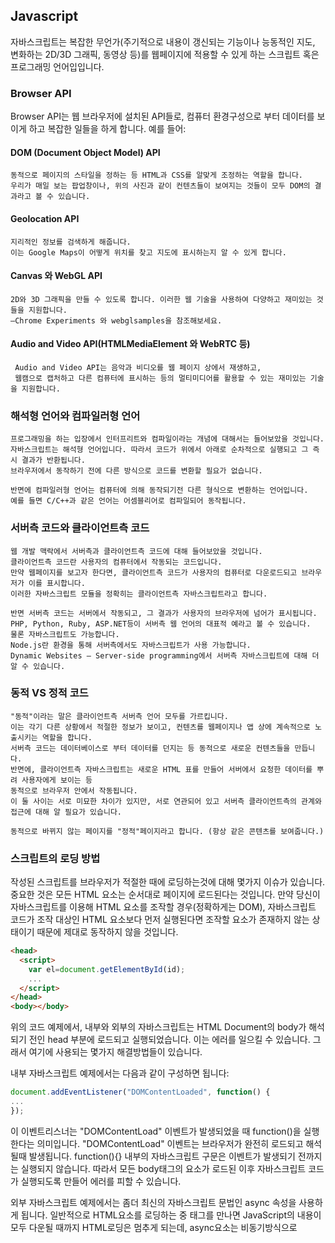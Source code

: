 ## Javascript

자바스크립트는 복잡한 무언가(주기적으로 내용이 갱신되는 기능이나 능동적인 지도, 변화하는 2D/3D 그래픽, 동영상 등)를
웹페이지에 적용할 수 있게 하는 스크립트 혹은 프로그래밍 언어입입니다.

### Browser API

Browser API는 웹 브라우저에 설치된 API들로, 컴퓨터 환경구성으로 부터 데이터를 보이게 하고 복잡한 일들을 하게 합니다. 예를 들어:

#### DOM (Document Object Model) API

```
동적으로 페이지의 스타일을 정하는 등 HTML과 CSS를 알맞게 조정하는 역할을 합니다.
우리가 매일 보는 팝업창이나, 위의 사진과 같이 컨텐츠들이 보여지는 것들이 모두 DOM의 결과라고 볼 수 있습니다.
```

#### Geolocation API

```
지리적인 정보를 검색하게 해줍니다.
이는 Google Maps이 어떻게 위치를 찾고 지도에 표시하는지 알 수 있게 합니다.
```

#### Canvas 와 WebGL API

```
2D와 3D 그래픽을 만들 수 있도록 합니다. 이러한 웹 기술을 사용하여 다양하고 재미있는 것들을 지원합니다.
—Chrome Experiments 와 webglsamples을 참조해보세요.
```

#### Audio and Video API(HTMLMediaElement 와 WebRTC 등)

```
 Audio and Video API는 음악과 비디오를 웹 페이지 상에서 재생하고,
 웹캠으로 캡처하고 다른 컴퓨터에 표시하는 등의 멀티미디어를 활용할 수 있는 재미있는 기술을 지원합니다.
```

### 해석형 언어와 컴파일러형 언어

```
프로그래밍을 하는 입장에서 인터프리트와 컴파일이라는 개념에 대해서는 들어보았을 것입니다.
자바스크립트는 해석형 언어입니다. 따라서 코드가 위에서 아래로 순차적으로 실행되고 그 즉시 결과가 반환됩니다.
브라우저에서 동작하기 전에 다른 방식으로 코드를 변환할 필요가 없습니다.

반면에 컴파일러형 언어는 컴퓨터에 의해 동작되기전 다른 형식으로 변환하는 언어입니다.
예를 들면 C/C++과 같은 언어는 어셈블리어로 컴파일되어 동작됩니다.

```

### 서버측 코드와 클라이언트측 코드

```
웹 개발 맥락에서 서버측과 클라이언트측 코드에 대해 들어보았을 것입니다.
클라이언트측 코드란 사용자의 컴퓨터에서 작동되는 코드입니다.
만약 웹페이지를 보고자 한다면, 클라이언트측 코드가 사용자의 컴퓨터로 다운로드되고 브라우저가 이를 표시합니다.
이러한 자바스크립트 모듈을 정확히는 클라이언트측 자바스크립트라고 합니다.

반면 서버측 코드는 서버에서 작동되고, 그 결과가 사용자의 브라우저에 넘어가 표시됩니다.
PHP, Python, Ruby, ASP.NET등이 서버측 웹 언어의 대표적 예라고 볼 수 있습니다.
물론 자바스크립트도 가능합니다.
Node.js란 환경을 통해 서버측에서도 자바스크립트가 사용 가능합니다.
Dynamic Websites – Server-side programming에서 서버측 자바스크립트에 대해 더 알 수 있습니다.
```

### 동적 VS 정적 코드

```
"동적"이라는 말은 클라이언트측 서버측 언어 모두를 가르킵니다.
이는 각기 다른 상황에서 적절한 정보가 보이고, 컨텐츠를 웹페이지나 앱 상에 계속적으로 노출시키는 역할을 합니다.
서버측 코드는 데이터베이스로 부터 데이터를 던지는 등 동적으로 새로운 컨텐츠들을 만듭니다.
반면에, 클라이언트측 자바스크립트는 새로운 HTML 표를 만들어 서버에서 요청한 데이터를 뿌려 사용자에게 보이는 등
동적으로 브라우저 안에서 작동됩니다.
이 둘 사이는 서로 미묘한 차이가 있지만, 서로 연관되어 있고 서버측 클라이언트측의 관계와 접근에 대해 알 필요가 있습니다.

동적으로 바뀌지 않는 페이지를 "정적"페이지라고 합니다. (항상 같은 콘텐츠를 보여줍니다.)
```

### 스크립트의 로딩 방법

작성된 스크립트를 브라우저가 적절한 때에 로딩하는것에 대해 몇가지 이슈가 있습니다.
중요한 것은 모든 HTML 요소는 순서대로 페이지에 로드된다는 것입니다.
만약 당신이 자바스크립트를 이용해 HTML 요소를 조작할 경우(정확하게는 DOM), 자바스크립트 코드가
조작 대상인 HTML 요소보다 먼저 실행된다면 조작할 요소가 존재하지 않는 상태이기 때문에 제대로 동작하지 않을 것입니다.

```html
<head>
  <script>
    var el=document.getElementById(id);
    ...
  </script>
</head>
<body></body>
```

위의 코드 예제에서, 내부와 외부의 자바스크립트는 HTML Document의 body가 해석되기 전인 head 부분에 로드되고 실행되었습니다.
이는 에러를 일으킬 수 있습니다. 그래서 여기에 사용되는 몇가지 해결방법들이 있습니다.

내부 자바스크립트 예제에서는 다음과 같이 구성하면 됩니다:

```javascript
document.addEventListener("DOMContentLoaded", function() {
...
});

```

이 이벤트리스너는 "DOMContentLoad" 이벤트가 발생되었을 때 function()을 실행한다는 의미입니다.
"DOMContentLoad" 이벤트는 브라우저가 완전히 로드되고 해석될때 발생됩니다.
function(){} 내부의 자바스크립트 구문은 이벤트가 발생되기 전까지는 실행되지 않습니다.
따라서 모든 body태그의 요소가 로드된 이후 자바스크립트 코드가 실행되도록 만들어 에러를 피할 수 있습니다.

외부 자바스크립트 예제에서는 좀더 최신의 자바스크립트 문법인 async 속성을 사용하게 됩니다.
일반적으로 HTML요소를 로딩하는 중 <scirpt>태그를 만나면 JavaScript의 내용이 모두 다운될 때까지 HTML로딩은 멈추게 되는데,
async요소는 비동기방식으로 <script>태그에 도달했을 때 브라우저에게 HTML 요소를 멈추지 않고 다운받도록 유지시킵니다.

```javascript
<script src="script.js" async></script>
```

이 경우 script와 HTML은 모두 동시에 로드되고 작동할 것입니다.

Note: 외부 스크립트 경우 async 속성을 사용하면 되기 때문에 내부 스크립트처럼 DOMContentLoaded이벤트를 사용할 필요가 없습니다.
하지만 async속성은 외부 스크립트의 경우만 동작합니다.

예전 방식은 scirpt 요소를 body태그의 맨 끝에 넣는 방법이었습니다(</body> 바로 위).
이 방식을 사용해도 body태그가 모두 로드된 이후 scirpt가 실행되게 만들 수 있습니다.
문제는 이 방법과 DOMContentLoaded를 이용한 방법 모두 HTML DOM이 로드되기 전까지 script의 로딩과 파싱이 완전히 차단된다는 것입다.
이는 많은 자바스크립트 코드를 다루는 규모가 큰 사이트의 경우 사이트를 느리게 만드는 중요한 성능 문제를 야기할 수 있습니다.
이것이 async 속성을 사용해야 하는 이유입니다.

Note: 자바스크립트의 비동기 개념은 이해하는데 시간이 오래 걸리기 때문에, 지금 이해되지 않는다면 현재 단계에선 외부 스크립트 방식만 사용하고 넘어가도 무방합니다.

#### async & defer

더 깊게 들어가보면 이러한 코드문제를 해결하기 위한 방법은 실제로 두가지가 있습니다. — async 와defer 입니다. 두 가지의 차이를 봅시다.

async 스크립트는 페이지 렌더링의 중단 없이 스크립트를 다운로드 하고, 또한 스크립트의 다운로드가 끝나자 마자 이를 실행시킵니다. async는 외부 스크립트끼리의 구체적인 실행 순서는 보장하지 않고, 단지 나머지 페이지가 나타나는 동안 스크립트가 비동기방식으로 다운로드 되어 중단되지 않는다는 것만 보장합니다. async는 각각의 스크립트가 독립적으로, 서로에게 의존하지 않는 관계일 때 적절합니다.

아래의 예제를 보시죠:

```javascript
<script async src="js/vendor/jquery.js"></script>

<script async src="js/script2.js"></script>

<script async src="js/script3.js"></script>
```

3개의 스크립트를 로딩하지만 이들의 순서는 보장할 수 없습니다.
이는 script2.js나 script3.js에 있는 함수가 jquery.js의 함수를 사용한다면 에러를 발생될 수 있다는 것을 의미합니다.

Defer는 이와 다르게 순서대로 다운로드 한 후 모든 스크립트와 내용이 다운로드 되었을 때 실행됩니다:

```javascript
<script defer src="js/vendor/jquery.js"></script>

<script defer src="js/script2.js"></script>

<script defer src="js/script3.js"></script>
```

따라서 위의 예제의 경우에는 jquery.js -> script2.js -> script3.js 의 순서가 보장됩니다.

```
요약 :

만약 scirpt들이 각각의 스크립트에 의존하지 않고 독립적으로 파싱되도 상관없다면, async 를 사용합니다.
먄약 sciprt들이 의존하고 하나의 스크립트가 파싱될때까지 기다려야 한다면,
defer 를 사용하고 각각의 <script> 태그들을 실행되길 원하는 순서대로 작성합니다.
```
